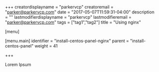 +++
creatordisplayname = "parkervcp"
creatoremail = "parker@parkervcp.com"
date = "2017-05-07T11:59:31-04:00"
description = ""
lastmodifierdisplayname = "parkervcp"
lastmodifieremail = "parker@parkervcp.com"
tags = ["tag1","tag2"]
title = "Using nginx"

[menu]

  [menu.main]
    identifier = "install-centos-panel-nginx"
    parent = "install-centos-panel"
    weight = 41

+++

Lorem Ipsum
